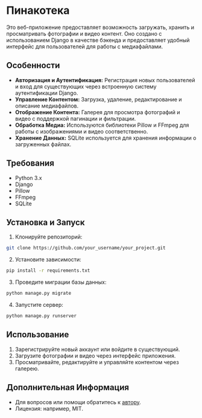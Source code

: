 # Пинакотека

Это веб-приложение предоставляет возможность загружать, хранить и просматривать фотографии и видео контент. Оно создано с использованием Django в качестве бэкенда и предоставляет удобный интерфейс для пользователей для работы с медиафайлами.

## Особенности

- **Авторизация и Аутентификация:** Регистрация новых пользователей и вход для существующих через встроенную систему аутентификации Django.
- **Управление Контентом:** Загрузка, удаление, редактирование и описание медиафайлов.
- **Отображение Контента:** Галерея для просмотра фотографий и видео с поддержкой пагинации и фильтрации.
- **Обработка Медиа:** Используются библиотеки Pillow и FFmpeg для работы с изображениями и видео соответственно.
- **Хранение Данных:** SQLite используется для хранения информации о загруженных файлах.

## Требования

- Python 3.x
- Django
- Pillow
- FFmpeg
- SQLite

## Установка и Запуск

1. Клонируйте репозиторий: 
``` bash
git clone https://github.com/your_username/your_project.git
```
2. Установите зависимости: 
``` bash
pip install -r requirements.txt
```
3. Проведите миграции базы данных: 
``` bash
python manage.py migrate
```
4. Запустите сервер:
``` bash
python manage.py runserver
```

## Использование

1. Зарегистрируйте новый аккаунт или войдите в существующий.
2. Загрузите фотографии и видео через интерфейс приложения.
3. Просматривайте, редактируйте и управляйте контентом через галерею.


## Дополнительная Информация

- Для вопросов или помощи обратитесь к [автору](mailto:cima19056@gmail.com).
- Лицензия: например, MIT.
